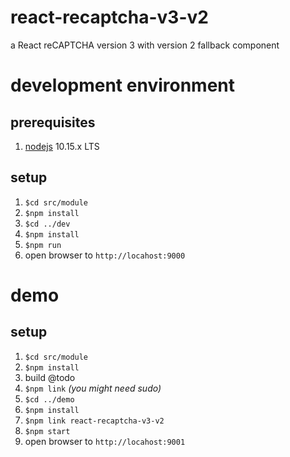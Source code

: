 # react-recaptcha-v3-v2

a React reCAPTCHA version 3 with version 2 fallback component

# development environment

## prerequisites

1. [nodejs](https://nodejs.org/en/) 10.15.x LTS

## setup

1. `$cd src/module`
1. `$npm install`
1. `$cd ../dev`
1. `$npm install`
1. `$npm run`
1. open browser to `http://locahost:9000`

# demo

## setup

1. `$cd src/module`
1. `$npm install`
1. build @todo
1. `$npm link` _(you might need sudo)_
1. `$cd ../demo`
1. `$npm install`
1. `$npm link react-recaptcha-v3-v2`
1. `$npm start`
1. open browser to `http://locahost:9001`
